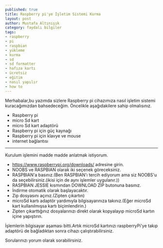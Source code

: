 ```yaml
---
published: true
title: Raspberry pi'ye İşletim Sistemi Kurma
layout: post
author: Mustafa Altınışık
category: faydalı bilgiler
tags:
- raspberry
- pi
- raspbian
- yükleme
- kurma
- sd
- sd formatter
- hafıza kartı
- ücretsiz
- eğitim
- nasıl yapılır
- how to
---
```


Merhabalar,bu yazımda sizlere Raspberry pi cihazımıza nasıl işletim sistemi kuracağımızdan bahsedeceğim.
Öncelikle aşağıdakilere sahip olmalısınız.

- Raspberry pi
- micro Sd kart
- micro Sd kart adaptörü
- Raspberry pi için güç kaynağı
- Raspberry pi için klavye ve mouse
- internet bağlantısı

*****
Kurulum işlemini madde madde anlatmak istiyorum.

- https://www.raspberrypi.org/downloads/ adresine girin.
- NOOBS ve RASPBIAN olarak iki seçenek göreceksiniz.
- RASPBIAN'a basınız.(Ben RASPBIAN'ı tercih ediyorum ama siz NOOBS'u da seçebilirsiniz.(ikisi için de aynı işlemler uygulanır.))
- RASPBIAN JESSIE kısmından DOWNLOAD ZİP butonuna basınız.
- İndirme otomatik olarak başlayacaktır.
- Zip dosyasını açınız.(Zipten çıkartın)
- microSd kartı adaptör yardımıyla bilgisayarınıza takınız.(Eğer microSd kart kullanılmışsa kartı biçimlendirin.)
- Zipten çıkarttığınız dosyalarınızı direkt olarak kopyalayıp microSd kartın içine yapıştırın.

İşlemlerin bilgisayar aşaması bitti.Artık microSd kartınızı raspberryPi'ye takıp adaptörü de bağladıktan sonra cihazı çalıştırabilirsiniz.

Sorularınızı yorum olarak sorabilirsiniz.
